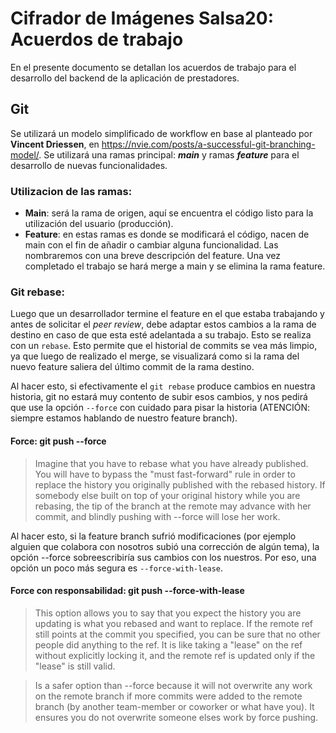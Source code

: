 # Cifrador de Imágenes Salsa20: Acuerdos de trabajo

En el presente documento se detallan los acuerdos de trabajo para el desarrollo del backend de la aplicación de prestadores.

## Git

Se utilizará un modelo simplificado de workflow en base al planteado por **Vincent Driessen**, en https://nvie.com/posts/a-successful-git-branching-model/.
Se utilizará una ramas principal: **_main_** y ramas **_feature_** para el desarrollo de nuevas funcionalidades.

### Utilizacion de las ramas:
- **Main**: será la rama de origen, aquí se encuentra el código listo para la utilización del usuario (producción).
- **Feature**: en estas ramas es donde se modificará el código, nacen de main con el fin de añadir o cambiar alguna funcionalidad.  Las nombraremos con una breve descripción del feature. Una vez completado el trabajo se hará merge a main y se elimina la rama feature.

### Git rebase:
Luego que un desarrollador termine el feature en el que estaba trabajando y antes de solicitar el *peer review*, debe adaptar estos cambios a la rama de destino en caso de que esta esté adelantada a su trabajo. Esto se realiza con un `rebase`. Esto permite que el historial de commits se vea más limpio, ya que luego de realizado el merge, se visualizará como si la rama del nuevo feature saliera del último commit de la rama destino.

Al hacer esto, si efectivamente el `git rebase` produce cambios en nuestra historia, git no estará muy contento de subir esos cambios, y nos pedirá que use la opción `--force` con cuidado para pisar la historia (ATENCIÓN: siempre estamos hablando de nuestro feature branch).

#### Force: git push --force

> Imagine that you have to rebase what you have already published. You will have to bypass the "must fast-forward" rule in order to replace the history you originally published with the rebased history. If somebody else built on top of your original history while you are rebasing, the tip of the branch at the remote may advance with her commit, and blindly pushing with --force will lose her work.

Al hacer esto, si la feature branch sufrió modificaciones (por ejemplo alguien que colabora con nosotros subió una corrección de algún tema), la opción --force sobreescribiría sus cambios con los nuestros. Por eso, una opción un poco más segura es `--force-with-lease`.

#### Force con responsabilidad: git push --force-with-lease

> This option allows you to say that you expect the history you are updating is what you rebased and want to replace. If the remote ref still points at the commit you specified, you can be sure that no other people did anything to the ref. It is like taking a "lease" on the ref without explicitly locking it, and the remote ref is updated only if the "lease" is still valid.

> Is a safer option than --force because it will not overwrite any work on the remote branch if more commits were added to the remote branch (by another team-member or coworker or what have you). It ensures you do not overwrite someone elses work by force pushing.
